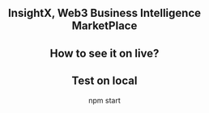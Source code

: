 <!-- TITLE -->
<p align="center"> 
 <h2 align="center">InsightX, Web3 Business Intelligence MarketPlace</h2>
 

<p align="center"> 
  
 <h2 align="center">How to see it on live?</h2>
 


<p align="center">

<h2 align="center">Test on local</h2>


<p align="center">npm start </p>



</p>


